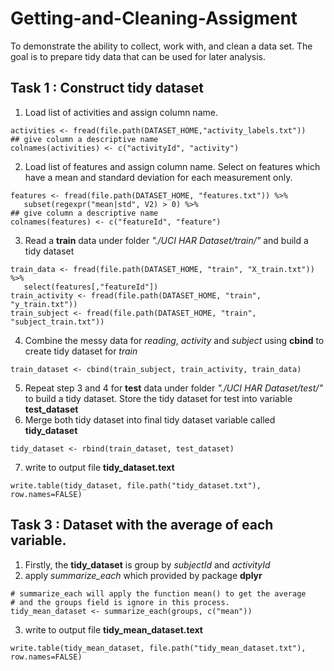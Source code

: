 # Getting-and-Cleaning-Assigment
To demonstrate the ability to collect, work with, and clean a data set. The goal is to prepare tidy data that can be used for later analysis.

## Task 1 : Construct tidy dataset

1. Load list of activities and assign column name.  
```{R}
activities <- fread(file.path(DATASET_HOME,"activity_labels.txt"))
## give column a descriptive name
colnames(activities) <- c("activityId", "activity")
``` 
2. Load list of features and assign column name. Select on features which have a mean and standard deviation for each measurement only.  
```{r}
features <- fread(file.path(DATASET_HOME, "features.txt")) %>%
   subset(regexpr("mean|std", V2) > 0) %>%
## give column a descriptive name
colnames(features) <- c("featureId", "feature")
``` 
3. Read a **train** data under folder *"./UCI HAR Dataset/train/"* and build a tidy dataset  
```{r}
train_data <- fread(file.path(DATASET_HOME, "train", "X_train.txt")) %>%
   select(features[,"featureId"])
train_activity <- fread(file.path(DATASET_HOME, "train", "y_train.txt"))
train_subject <- fread(file.path(DATASET_HOME, "train", "subject_train.txt"))
``` 
4. Combine the messy data for _reading_, _activity_ and _subject_ using **cbind** to create tidy dataset for *train*
```{r}
train_dataset <- cbind(train_subject, train_activity, train_data)
``` 
5. Repeat step 3 and 4 for **test** data under folder *"./UCI HAR Dataset/test/"* to build a tidy dataset. Store the tidy dataset for test into variable **test_dataset**
6. Merge both tidy dataset into final tidy dataset variable called **tidy_dataset**  
```{R} 
tidy_dataset <- rbind(train_dataset, test_dataset)
```
7. write to output file **tidy_dataset.text**  
```{R}
write.table(tidy_dataset, file.path("tidy_dataset.txt"), row.names=FALSE)
```

## Task 3 : Dataset with the average of each variable.

1. Firstly, the **tidy_dataset** is group by _subjectId_ and _activityId_
2. apply *summarize_each* which provided by package **dplyr**
```{r}
# summarize_each will apply the function mean() to get the average
# and the groups field is ignore in this process.
tidy_mean_dataset <- summarize_each(groups, c("mean"))
```
3. write to output file **tidy_mean_dataset.text**  
```{R}
write.table(tidy_mean_dataset, file.path("tidy_mean_dataset.txt"), row.names=FALSE)
```

